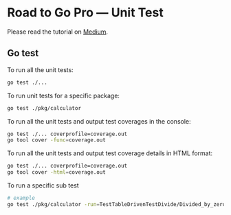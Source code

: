 # Road to Go Pro — Unit Test

Please read the tutorial on [Medium]().

## Go test 

To run all the unit tests:

```bash
go test ./...
```

To run unit tests for a specific package:

```bash
go test ./pkg/calculator
```

To run all the unit tests and output test coverages in the console:

```bash
go test ./... coverprofile=coverage.out
go tool cover -func=coverage.out
```

To run all the unit tests and output test coverage details in HTML format:

```bash
go test ./... coverprofile=coverage.out
go tool cover -html=coverage.out
```

To run a specific sub test

```bash
# example
go test ./pkg/calculator -run=TestTableDrivenTestDivide/Divided_by_zero -v
```
